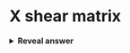 # X shear matrix
<details>
<summary><b>Reveal answer</b></summary>
<img src="../../../../../media/paste-80046f52585edbe84e965e7e259d106d24d664f0.jpg">
</details>
